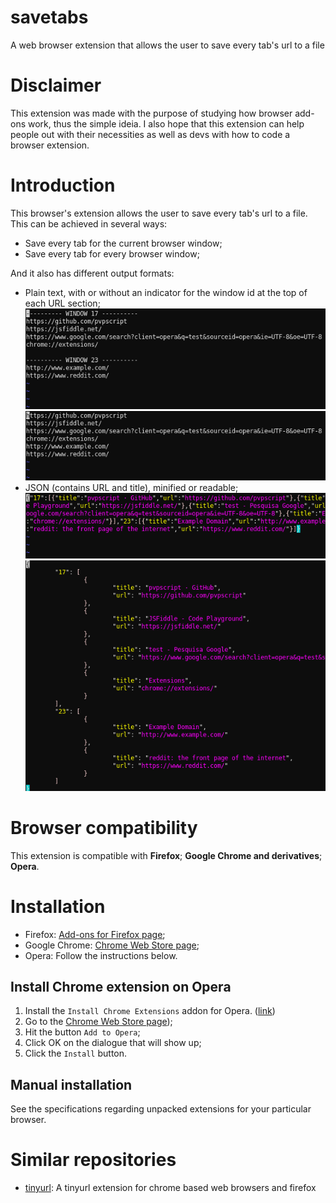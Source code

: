 # savetabs
A web browser extension that allows the user to save every tab's url to a file

# Disclaimer
This extension was made with the purpose of studying how browser add-ons work, thus the simple ideia. I also hope that this extension can help people out with their necessities as well as devs with how to code a browser extension.

# Introduction
[plaintext]: /images/plaintext.png "Plain text"
[plaintext-raw]: /images/plaintext_raw.png "Plain text raw"
[json-mini]: /images/json_minified.png "JSON minified"
[json-read]: /images/json_readable.png "JSON readable"

This browser's extension allows the user to save every tab's url to a file. This can be achieved in several ways:
* Save every tab for the current browser window;
* Save every tab for every browser window;

And it also has different output formats:
* Plain text, with or without an indicator for the window id at the top of each URL section;
![alt text][plaintext]
![alt text][plaintext-raw]
* JSON (contains URL and title), minified or readable;
![alt text][json-mini]
![alt text][json-read]

# Browser compatibility
This extension is compatible with **Firefox**; **Google Chrome and derivatives**; **Opera**.

# Installation
* Firefox: [Add-ons for Firefox page](https://addons.mozilla.org/en-US/firefox/addon/save-tabs-file/);
* Google Chrome: [Chrome Web Store page](https://chrome.google.com/webstore/detail/save-tabs/leeaabdnfkbdmgcffeibdfjolppnpjkn); 
* Opera: Follow the instructions below.

## Install Chrome extension on Opera
1. Install the `Install Chrome Extensions` addon for Opera. ([link](https://addons.opera.com/en/extensions/details/install-chrome-extensions/))
2. Go to the [Chrome Web Store page](https://chrome.google.com/webstore/detail/save-tabs/leeaabdnfkbdmgcffeibdfjolppnpjkn)); 
3. Hit the button `Add to Opera`;
4. Click OK on the dialogue that will show up;
5. Click the `Install` button.

## Manual installation
See the specifications regarding unpacked extensions for your particular browser.

# Similar repositories
* [tinyurl](https://github.com/pvpscript/tinyurl): A tinyurl extension for chrome based web browsers and firefox

